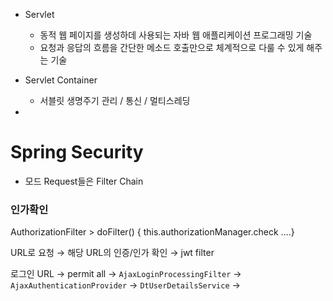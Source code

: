 

- Servlet
	- 동적 웹 페이지를 생성하데 사용되는 자바 웹 애플리케이션 프로그래밍 기술
	- 요청과 응답의 흐름을 간단한 메소드 호출만으로 체계적으로 다룰 수 있게 해주는 기술
- Servlet Container
	- 서블릿 생명주기 관리 / 통신 / 멀티스레딩



- 


# Spring Security

- 모드 Request들은 Filter Chain



### 인가확인

AuthorizationFilter > doFilter() { this.authorizationManager.check ….}

URL로 요청 → 해당 URL의 인증/인가 확인 → jwt filter

로그인 URL → permit all → `AjaxLoginProcessingFilter` → `AjaxAuthenticationProvider` → `DtUserDetailsService` →